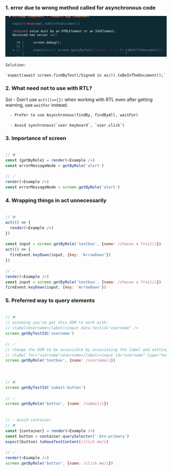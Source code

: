 ### 1. error due to wrong method called for asynchronous code
  <img src="error1.png" alt="error1" />
    
    Solution: 

    `expect(await screen.findByText(/Signed in as/)).toBeInTheDocument();`

### 2. What need not to use with RTL?

  Sol - Don't use `act(()=>{})` when working with RTL even after getting warning, use `waitFor` instead.   
      
      - Prefer to use Asynchronous(findBy, findByAll, waitFor)

      - Avoid synchronous(`user.keyboard`, `user.click`) 

### 3. Importance of screen

```js

// ❌
const {getByRole} = render(<Example />)
const errorMessageNode = getByRole('alert')

// ✅
render(<Example />)
const errorMessageNode = screen.getByRole('alert')

```

### 4. Wrapping things in act unnecessarily

```js

// ❌
act(() => {
  render(<Example />)
})

const input = screen.getByRole('textbox', {name: /choose a fruit/i})
act(() => {
  fireEvent.keyDown(input, {key: 'ArrowDown'})
})

// ✅
render(<Example />)
const input = screen.getByRole('textbox', {name: /choose a fruit/i})
fireEvent.keyDown(input, {key: 'ArrowDown'})

```

### 5. Preferred way to query elements

```js

// ❌
// assuming you've got this DOM to work with:
// <label>Username</label><input data-testid="username" />
screen.getByTestId('username')

// ✅
// change the DOM to be accessible by associating the label and setting the type
// <label for="username">Username</label><input id="username" type="text" />
screen.getByRole('textbox', {name: /username/i})



// ❌
screen.getByTestId('submit-button')

// ✅
screen.getByRole('button', {name: /submit/i})


// - Avoid container
// ❌
const {container} = render(<Example />)
const button = container.querySelector('.btn-primary')
expect(button).toHaveTextContent(/click me/i)

// ✅
render(<Example />)
screen.getByRole('button', {name: /click me/i})

```